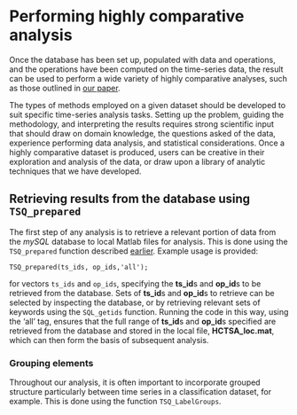 # Performing highly comparative analysis
<!--{#sec:analyzing}-->

Once the database has been set up, populated with data and operations, and the operations have been computed on the time-series data, the result can be used to perform a wide variety of highly comparative analyses, such as those outlined in [our paper](http://rsif.royalsocietypublishing.org/content/10/83/20130048.full).

The types of methods employed on a given dataset should be developed to suit specific time-series analysis tasks.
Setting up the problem, guiding the methodology, and interpreting the results requires strong scientific input that should draw on domain knowledge, the questions asked of the data, experience performing data analysis, and statistical considerations.
Once a highly comparative dataset is produced, users can be creative in their exploration and analysis of the data, or draw upon a library of analytic techniques that we have developed.

## Retrieving results from the database using `TSQ_prepared`

The first step of any analysis is to retrieve a relevant portion of data from the *mySQL* database to local Matlab files for analysis.
This is done using the `TSQ_prepared` function described [earlier](retrieving_calculating_writing.md).
Example usage is provided:

    TSQ_prepared(ts_ids, op_ids,'all');

for vectors `ts_ids` and `op_ids`, specifying the **ts\_id**s and **op\_id**s to be retrieved from the database.
Sets of **ts_id**s and **op_id**s to retrieve can be selected by inspecting the database, or by retrieving relevant sets of keywords using the `SQL_getids` function.
Running the code in this way, using the ‘all’ tag, ensures that the full range of **ts\_id**s and **op\_id**s specified are retrieved from the database and stored in the local file, **HCTSA_loc.mat**, which can then form the basis of subsequent analysis.


### Grouping elements
<!--{#sec:grouping_variables}-->

Throughout our analysis, it is often important to incorporate grouped structure particularly between time series in a classification dataset, for example.
This is done using the function `TSQ_LabelGroups`.